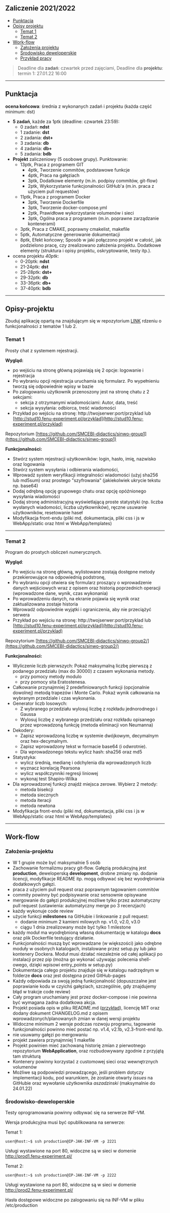 ## Zaliczenie 2021/2022

- [Punktacja](#Punktacja)
- [Opisy projektu](#Opisy-projektu)
	* [Temat 1](#Temat-1)
	* [Temat 2](#Temat-2)
- [Work-flow](#Work-flow)
	* [Założenia projektu](#Założenia-projektu)
	* [Środowisko deweloperskie](#Środowisko-deweloperskie)
	* [Przykład pracy](#Przykład)

>Deadline dla **zadań**: czwartek przed zajęciami, Deadline dla **projektu**: termin 1: 27.01.22 16:00 

---

## Punktacja

**ocena końcowa**: średnia z wykonanych zadań i projektu (każda część minimum: dst)

- **5 zadań**, każde za 1ptk  (deadline: czwartek 23:59):
	- 0 zadań: **ndst**
	- 1 zadanie: **dst**
	- 2 zadania: **dst+**
	- 3 zadania: **db**
	- 4 zadania: **db+**
	- 5 zadania: **bdb**
- **Projekt** zaliczeniowy (5 osobowe grupy). Punktowanie:
	- 13ptk, Praca z programem GIT
		- 4ptk, Tworzenie commitów, podstawowe funkcje
		- 4ptk, Praca na gałęziach
		- 3ptk, Dodatkowe elementy (m.in. podpisy commitów, git-flow)
		- 2ptk, Wykorzystanie funkcjonalności GitHub'a (m.in. praca z użyciem pull requestów)
	- 11ptk, Praca z programem Docker
		- 3ptk, Tworzenie Dockerfile
		- 3ptk, Tworzenie docker-compose.yml
		- 2ptk, Prawidłowe wykorzystanie volumenów i sieci 
		- 3ptk, Ogólna praca z programem (m.in. poprawne zarządzanie kontenerami)
	- 3ptk, Praca z CMAKE, poprawny cmakelist, makefile
	- 5ptk, Automatyczne generowanie dokumentacji
	- 8ptk, Efekt końcowy; Sposób w jaki połączono projekt w całość, jak podzielono pracę, czy zrealizowano założenia projektu. Dodatkowe elementy (struktura i opisy projektu, oskryptowanie, testy itp.).
- ocena projektu *40ptk*:
	- 0-20ptk: **ndst**
	- 21-24ptk: **dst**
	- 25-28ptk: **dst+**
	- 29-32ptk: **db**
	- 33-36ptk: **db+**
	- 37-40ptk: **bdb**

---

## Opisy-projektu


Zbuduj aplikację opartą na znajdującym się w repozytorium [LINK](https://github.com/SMCEBI-didactics/WebApplication) rdzeniu o funkcjonalności z tematów 1 lub 2.


### Temat 1

Prosty chat z systemem rejestracji. 

**Wygląd:**
- po wejściu na stronę główną pojawiają się 2 opcje: logowanie i rejestracja
- Po wybraniu opcji rejestracja uruchamia się formularz. Po wypełnieniu tworzą się odpowiednie wpisy w bazie
- Po zalogowaniu użytkownik przenoszony jest na stronę chatu z 2 sekcjami:
	- sekcja z otrzymanymi wiadomościami: Autor, data, treść
	- sekcja wysyłania: odbiorca, treść wiadomości
- Przykład po wejściu na stronę: http://twojserwer:port/przyklad lub [http://stud10.fenu-experiment.pl/przyklad](http://stud10.fenu-experiment.pl/przyklad)


Repozytorium [https://github.com/SMCEBI-didactics/sinwo-group1](https://github.com/SMCEBI-didactics/sinwo-group1)

**Funkcjonalności:**
- Stwórz system rejestracji użytkowników: login, hasło, imię, nazwisko oraz logowania
- Stwórz system wysyłania i odbierania wiadomości,
- Wprowadź system weryfikacji integralności wiadomości (użyj sha256 lub md5sum) oraz prostego "szyfrowania" (jakiekolwiek ukrycie tekstu np. base64)
- Dodaj odrębną opcję grupowego chatu oraz opcję opóźnionego wysyłania wiadomości
- Dodaj stronę administracyjną wyświetlającą proste statystyki (np. liczba wysłanych wiadomości, liczba użytkowników), ręczne usuwanie użytkowników, resetowanie haseł
- Modyfikacja front-endu (pliki md, dokumentacja, pliki css i js w WebApp/static oraz html  w WebApp/templates)

---

### Temat 2

Program do prostych obliczeń numerycznych.

**Wygląd**:

- Po wejściu na stronę główną, wylistowane zostają dostępne metody przekierowujące na odpowiednią podstronę,
- Po wybraniu opcji otwiera się formularz proszący o wprowadzenie danych wejściowych wraz z opisem oraz historią poprzednich operacji (wprowadzone dane, wynik, czas wykonania)
- Po wprowadzeniu danych, na ekranie pojawia się wynik oraz zaktualizowana zostaje historia
- Wprowadź odpowiednie wyjątki i ograniczenia, aby nie przeciążyć serwera
- Przykład po wejściu na stronę: http://twojserwer:port/przyklad lub [http://stud10.fenu-experiment.pl/przyklad](http://stud10.fenu-experiment.pl/przyklad)

Repozytorium [https://github.com/SMCEBI-didactics/sinwo-group2/](https://github.com/SMCEBI-didactics/sinwo-group2/)

**Funkcjonalności:**
- Wyliczenie liczb pierwszych: Pokaż maksymalną liczbę pierwszą z podanego przedziału (max do 30000) z czasem wykonania metody.
	- przy pomocy metody modulo 
	- przy pomocy sita Eratostenesa.
- Całkowanie przynajmniej 2 predefiniowanych funkcji (opcjonalnie dowolnej) metodą trapezów i Monte Carlo. Pokaż wynik całkowania na wybranym przedziale i czas wykonania.
- Generator liczb losowych: 
	- Z wybranego przedziału wylosuj liczbę z rozkładu jednorodnego i Gaussa
	- Wylosuj liczbę z wybranego przedziału oraz rozkładu opisanego przez wprowadzoną funkcję (metoda eliminacji von Neumanna)
- Dekodery: 
	- Zapisz wprowadzoną liczbę w systemie dwójkowym, decymalnym oraz hex-decymalnym. 
	- Zapisz wprowadzony tekst w formacie base64 (i odwrotnie). 
	- Dla wprowadzonego tekstu wylicz hash: sha256 oraz md5
- Statystyka:
	- wylicz średnią, medianę i  odchylenia dla wprowadzonych liczb
	- wyznacz korelację Pearsona
	- wylicz współczynniki regresji liniowej
	- wykonaj test Shapiro-Wilka
- Dla wprowadzonej funkcji znajdź miejsca zerowe. Wybierz 2 metody:
	- metoda bisekcji
	- metoda siecznych
	- metoda iteracji
	- metoda newtona
- Modyfikacja front-endu (pliki md, dokumentacja, pliki css i js w WebApp/static oraz html  w WebApp/templates)


---

## Work-flow

### Założenia-projektu

- W 1 grupie może być maksymalnie 5 osób
- Zachowanie formalizmu pracy git-flow. Gałęzią produkcyjną jest **production**, deweloperską **development**, drobne zmiany np. dodanie licencji, modyfikacje README itp. mogą odbywać się bez wyodrębniania dodatkowych gałęzi.
- praca z użyciem pull request oraz poprawnym tagowaniem commitów
- commity powinny być podpisywanie oraz sensownie opisywane
- mergowanie do gałęzi produkcyjnej możliwe tylko przez automatyczny pull request (ustawienia: automatyczny merge po 3 recenzjach)
- każdy wykonuje code review
- użycie funkcji **milestones** na GitHubie i linkowanie z pull request:
	- dodanie minimum 2 kamieni milowych np. v1.0, v2.0, v3.0 
	- ciągu 1 dnia zrealizowany może być tylko 1 milestone
- każdy moduł ma wyodrębnioną własną dokumentację w katalogu **docs** oraz plik Dockerfile testujący działanie.
- Funkcjonalności muszą być wprowadzane (w większości) jako odrębne moduły w osobnych katalogach, instalowane przez setup.py lub jako kontenery Dockera. Moduł musi działać niezależnie od całej aplikacji po instalacji przez pip (można go wykonać używając polecenia shell-owego, dzięki wpisowi entry\_points w setup.py)
- Dokumentacja całego projektu znajduje się w katalogu nadrzędnym w folderze **docs** oraz jest dostępna przed GitHub-pages
- Każdy odpowiada za swoją jedną funkcjonalność (dopuszczalne jest poprawianie kodu w czyichś gałęziach, szczególnie, gdy znajdujemy błąd w trakcje code review)
- Cały program uruchamiany jest przez docker-compose i nie powinna być wymagana żadna dodatkowa akcja.
- Projekt posiada opis w pliku README.md ([przykład](https://github.com/mitmproxy/pdoc)), licencję MIT oraz dodany dokument CHANGELOG.md z opisem wprowadzonych/planowanych zmian w danej wersji projektu
- Widoczne minimum 2 wersje podczas rozwoju programu, tagowanie funkcjonalności powinno mieć postać np. v1.4, v2.1b, v2.3-front-end itp.
- nie usuwamy gałęzi po mergowaniu
- projekt zawiera przynajmniej 1 makefile 
- Projekt powinien mieć zachowaną historię zmian z pierwotnego repozytorium **WebApplication**, oraz rozbudowywany zgodnie z przyjątą tam strukturą
- Kontenery powinny korzystać z customowej sieci oraz wewnętrznych volumenów
- Możliwe są podpowiedzi prowadzącego, jeśli problem dotyczy implementacji kodu, pod warunkiem, że zostanie otwarty *issues* na GitHubie oraz wywołanie użytkownika *aszadzinski* (maksymalnie do 24.01.22)

 


###  Środowisko-deweloperskie

Testy oprogramowania  powinny odbywać się na serwerze INF-VM. 

Wersja produkcyjna musi być opublikowana na serwerze:

Temat 1: 
	
```console
user@host:~$ ssh production@IP-JAK-INF-VM -p 2221
```

Usługi wystawione na port 80, widoczne są w sieci w domenie  http://prod1.fenu-experiment.pl/

Temat 2: 

```console
user@host:~$ ssh production@IP-JAK-INF-VM -p 2222
```

Usługi wystawione na port 80, widoczne są w sieci w domenie  http://prod2.fenu-experiment.pl/

Hasła dostępowe widoczne po zalogowaniu się na INF-VM w pliku /etc/production
